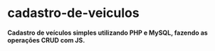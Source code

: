 # cadastro-de-veiculos



**Cadastro de veículos simples utilizando PHP e MySQL, fazendo as operações CRUD com JS.**
